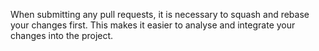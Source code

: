 When submitting any pull requests, it is necessary to squash and rebase your changes first.  This makes it easier to analyse and integrate your changes into the project.
